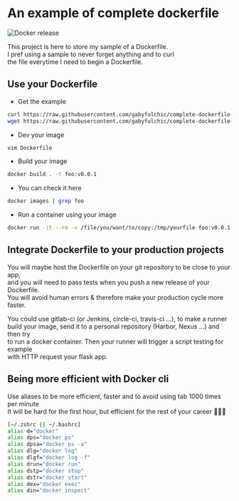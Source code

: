 # An example of complete dockerfile  
![Docker release](https://img.shields.io/badge/Docker-19.03.6-9cf)  
  
This project is here to store my sample of a Dockerfile.  
I pref using a sample to never forget anything and to curl  
the file everytime I need to begin a Dockerfile.  
  
## Use your Dockerfile
  
* Get the example
```bash
curl https://raw.githubusercontent.com/gabyfulchic/complete-dockerfile-example/master/Dockerfile -O
wget https://raw.githubusercontent.com/gabyfulchic/complete-dockerfile-example/master/Dockerfile  
```  
* Dev your image
```bash
vim Dockerfile
```
* Build your image
```bash
docker build . -t foo:v0.0.1
```  
* You can check it here
```bash
docker images | grep foo
```  
* Run a container using your image
```bash
docker run -it --rm -v /file/you/want/to/copy:/tmp/yourfile foo:v0.0.1 sh
```
  
## Integrate Dockerfile to your production projects
  
You will maybe host the Dockerfile on your git repository to be close to your app,  
and you will need to pass tests when you push a new release of your Dockerfile.  
You will avoid human errors & therefore make your production cycle more faster.   
  
You could use gitlab-ci (or Jenkins, circle-ci, travis-ci ...), to make a runner  
build your image, send it to a personal repository (Harbor, Nexus ...) and then try  
to run a docker container. Then your runner will trigger a script testing for example  
with HTTP request your flask app.  
  
## Being more efficient with Docker cli
  
Use aliases to be more efficient, faster and to avoid using tab 1000 times per minute  
It will be hard for the first hour, but efficient for the rest of your career 👨🏽‍💻
```bash
[~/.zshrc || ~/.bashrc]
alias d="docker"
alias dps="docker ps"
alias dpsa="docker ps -a"
alias dlg="docker log"
alias dlgf="docker log -f"
alias drun="docker run"
alias dstp="docker stop"
alias dstr="docker start"
alias dex="docker exec"
alias din="docker inspect"
```
